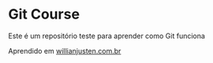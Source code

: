 # Git Course

Este é um repositório teste para aprender como Git funciona

Aprendido em [willianjusten.com.br](http://willianjusten.com.br)
